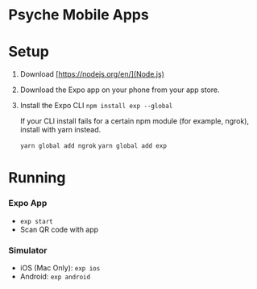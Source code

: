 # Psyche Mobile Apps

# Setup

1. Download [https://nodejs.org/en/](Node.js)
2. Download the Expo app on your phone from your app store.
3. Install the Expo CLI `npm install exp --global`

    If your CLI install fails for a certain npm module (for example, ngrok), install with yarn instead.

    `yarn global add ngrok`
    `yarn global add exp`

# Running

### Expo App
* `exp start` 
* Scan QR code with app

### Simulator
* iOS (Mac Only): `exp ios`
* Android: `exp android` 


